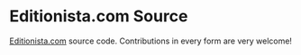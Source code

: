 Editionista.com Source
========================

[Editionista.com](http://editionista.com) source code. Contributions in every form are very welcome!